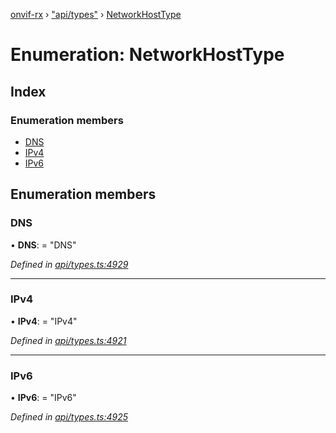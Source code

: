 [onvif-rx](../README.md) › ["api/types"](../modules/_api_types_.md) › [NetworkHostType](_api_types_.networkhosttype.md)

# Enumeration: NetworkHostType

## Index

### Enumeration members

* [DNS](_api_types_.networkhosttype.md#dns)
* [IPv4](_api_types_.networkhosttype.md#ipv4)
* [IPv6](_api_types_.networkhosttype.md#ipv6)

## Enumeration members

###  DNS

• **DNS**: = "DNS"

*Defined in [api/types.ts:4929](https://github.com/patrickmichalina/onvif-rx/blob/3e9b152/src/api/types.ts#L4929)*

___

###  IPv4

• **IPv4**: = "IPv4"

*Defined in [api/types.ts:4921](https://github.com/patrickmichalina/onvif-rx/blob/3e9b152/src/api/types.ts#L4921)*

___

###  IPv6

• **IPv6**: = "IPv6"

*Defined in [api/types.ts:4925](https://github.com/patrickmichalina/onvif-rx/blob/3e9b152/src/api/types.ts#L4925)*
